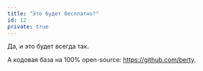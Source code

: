 ```yaml
---
title: "Это будет бесплатно?"
id: 12
private: true
---
```


Да, и это будет всегда так.

А кодовая база на 100% open-source: https://github.com/berty.
